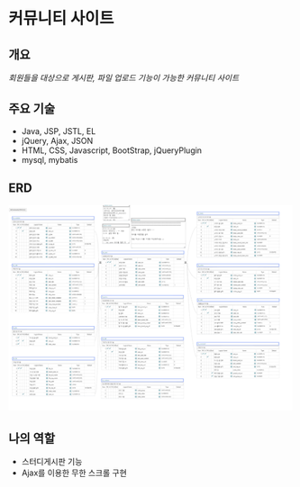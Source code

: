 # 커뮤니티 사이트 



## 개요
*회원들을 대상으로 게시판, 파일 업로드 기능이 가능한 커뮤니티 사이트*

## 주요 기술
- Java, JSP, JSTL, EL
- jQuery, Ajax, JSON
- HTML, CSS, Javascript, BootStrap, jQueryPlugin
- mysql, mybatis


## ERD
![](images/erd.png)


## 나의 역할
- 스터디게시판 기능
- Ajax를 이용한 무한 스크롤 구현

